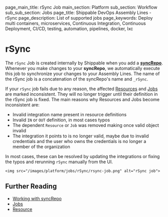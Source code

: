 page_main_title: rSync Job
main_section: Platform
sub_section: Workflow
sub_sub_section: Jobs
page_title: Shippable DevOps Assembly Lines - rSync
page_description: List of supported jobs
page_keywords: Deploy multi containers, microservices, Continuous Integration, Continuous Deployment, CI/CD, testing, automation, pipelines, docker, lxc


# rSync

The `rSync` Job is created internally by Shippable when you add a [**syncRepo**](/platform/workflow/resource/syncrepo/). Whenever you make changes to your **syncRepo**, we automatically execute this job to synchronize your changes to your Assembly Lines. The name of the rSync job is a concatenation of the syncRepo's name and `_rSync`.

<a name="inconsistent"></a>
If your `rSync` job fails due to any reason, the affected [Resources](/platform/workflow/resource/overview) and [Jobs](/platform/workflow/job/overview) are marked inconsistent. They will no longer trigger until their definition in the rSync job is fixed. The main reasons why Resources and Jobs become inconsistent are:

*  Invalid integration name present in resource definitions
*  Invalid `IN` or `OUT` definition, in most cases typos
*  The dependent `Resource` or `Job` was removed making once valid object invalid
*  The integration it points to is no longer valid, maybe due to invalid credentials and the user who owns the credentials is no longer a member of the organization

In most cases, these can be resolved by updating the integrations or fixing the typos and rerunning `rSync` manually from the UI.

	<img src="/images/platform/jobs/rSync/rsync-job.png" alt="rSync job">

## Further Reading
* [Working with syncRepo](/platform/tutorial/workflow/howto-crud-syncrepo)
* [Jobs](/platform/workflow/job/overview)
* [Resource](/platform/workflow/resource/overview)
